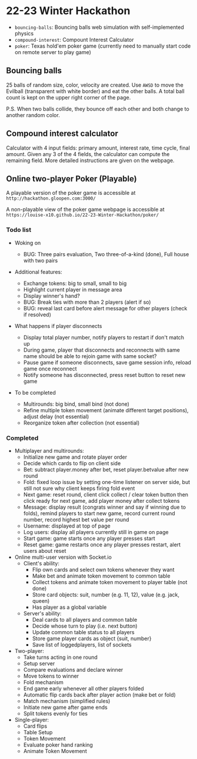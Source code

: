 # 22-23 Winter Hackathon

- `bouncing-balls`: Bouncing balls web simulation with self-implemented physics
- `compound-interest`: Compount Interest Calculator
- `poker`: Texas hold'em poker game (currently need to manually start code on remote server to play game)

## Bouncing balls
25 balls of random size, color, velocity are created. Use `AWSD` to move the Evilball (transparent with white border) and eat the other balls. A total ball count is kept on the upper right corner of the page. 

P.S. When two balls collide, they bounce off each other and both change to another random color. 

## Compound interest calculator
Calculator with 4 input fields: primary amount, interest rate, time cycle, final amount. Given any 3 of the 4 fields, the calculator can compute the remaining field. More detailed instructions are given on the webpage. 

## Online two-player Poker (Playable)
A playable version of the poker game is accessible at `http://hackathon.gloopen.com:3000/`

A non-playable view of the poker game webpage is accessible at `https://louise-x10.github.io/22-23-Winter-Hackathon/poker/`

### Todo list
- Woking on
  - BUG: Three pairs evaluation, Two three-of-a-kind (done), Full house with two pairs
- Additional features:
  - Exchange tokens: big to small, small to big
  - Highlight current player in message area  
  - Display winner's hand?
  - BUG: Break ties with more than 2 players (alert if so)
  - BUG: reveal last card before alert message for other players (check if resolved)
- What happens if player disconnects
  - Display total player number, notify players to restart if don't match up
  - During game, player that disconnects and reconnects with same name should be able to rejoin game with same socket?
  - Pause game if someone disconnects, save game session info, reload game once reconnect
  - Notify someone has disconnected, press reset button to reset new game

- To be completed
  - Multirounds: big bind, small bind (not done)
  - Refine multiple token movement (animate different target positions), adjust delay (not essential)
  - Reorganize token after collection (not essential)
  
### Completed
  - Multiplayer and multirounds: 
    - Initialize new game and rotate player order
    - Decide which cards to flip on client side
    - Bet: subtract player.money after bet, reset player.betvalue after new round
    - Fold: fixed loop issue by setting one-time listener on server side, but still not sure why client keeps firing fold event
    - Next game: reset round, client click collect / clear token button then click ready for next game, add player money after collect tokens
    - Message: display result (congrats winner and say if winning due to folds), remind players to start new game, record current round number, record highest bet value per round
    - Username: displayed at top of page
    - Log users: display all players currently still in game on page
    - Start game: game starts once any player presses start
    - Reset game: game restarts once any player presses restart, alert users about reset
- Online multi-user version with Socket.io
  - Client's ability:
    - Flip own cards and select own tokens whenever they want
    - Make bet and animate token movement to common table
    - Collect tokens and animate token movement to player table (not done)
    - Store card objects: suit, number (e.g. 11, 12), value (e.g. jack, queen)
    - Has player as a global variable
  - Server's ability:
    - Deal cards to all players and common table
    - Decide whose turn to play (i.e. next button)
    - Update common table status to all players
    - Store game player cards as object {suit, number}
    - Save list of loggedplayers, list of sockets
- Two-player:
  - Take turns acting in one round
  - Setup server
  - Compare evaluations and declare winner
  - Move tokens to winner
  - Fold mechanism
  - End game early whenever all other players folded
  - Automatic flip cards back after player action (make bet or fold)
  - Match mechanism (simplified rules)
  - Initiate new game after game ends
  - Split tokens evenly for ties
- Single-player:
  - Card flips
  - Table Setup
  - Token Movement
  - Evaluate poker hand ranking
  - Animate Token Movement
